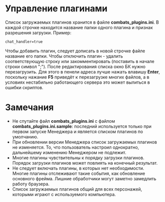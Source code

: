 # Управление плагинами #

Список загружаемых плагинов хранится в файле **combats\_plugins.ini**. В каждой строчке находится название папки одного плагина и признак разрешения загрузки. Пример:
```
chat_handler=true
```
Чтобы добавить плагин, следует дописать в новой строчке файле название его папки. Чтобы отключить плагин - удалить соответствующую строку или закомментировать (поставить в начале строки символ ";").
После редактирования списка окно БК нужно перезагрузить. Для этого в пенели адреса лучше нажать влавишу **Enter**, поскольку нажание **F5** приведёт к перезагрузке многих файлов, а в условиях нестабильно работающего сервера это может вылиться в ошибки скриптов.

# Замечания #

  * Не спутайте файл **combats\_plugins.ini** с файлом **combats\_plugins.ini.sample**: последний используется только при первом запуске Менеджера и является списком плагинов по умолчанию.
  * При обновлении версии Менеджера список загружаемых плагинов не изменяется. То, что пользователь настроил однократно, дальнейшему изменению Менеджером не подлежит.
  * Многие плагины чувствительны к порядку загрузки плагинов. Порядок загрузки плагинов может повлиять на конечный результат.
  * Не следует включать плагины, в которых нет необходимости. Многие плагины отслеживают такие события, как обновление основного фрейма. Лишние обработчики могут заметно замедлить работу браузера.
  * Список загружаемых плагинов общий для всех персонажей, которыми играют с используемого компьютера.